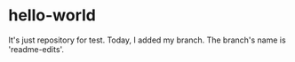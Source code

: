 # hello-world
It's just repository for test.
Today, I added my branch. The branch's name is 'readme-edits'.
